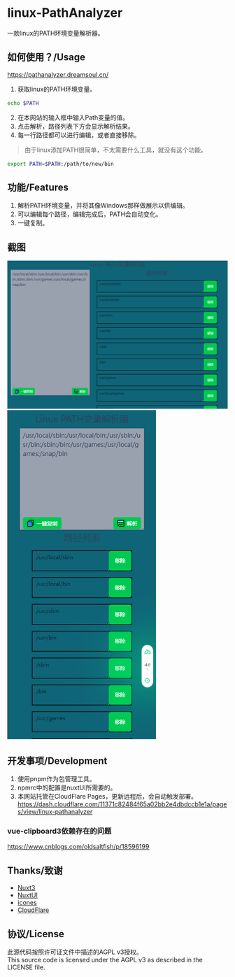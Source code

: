 # linux-PathAnalyzer

一款linux的PATH环境变量解析器。  

## 如何使用？/Usage
https://pathanalyzer.dreamsoul.cn/  
1. 获取linux的PATH环境变量。  
```bash
echo $PATH
```
2. 在本网站的输入框中输入Path变量的值。  
3. 点击解析，路径列表下方会显示解析结果。  
4. 每一行路径都可以进行编辑，或者直接移除。  

> 由于linux添加PATH很简单，不太需要什么工具，就没有这个功能。  
```bash
export PATH=$PATH:/path/to/new/bin
```
## 功能/Features
1. 解析PATH环境变量，并将其像Windows那样做展示以供编辑。  
2. 可以编辑每个路径，编辑完成后，PATH会自动变化。  
3. 一键复制。  
## 截图
![Alt text](img/image-1.png)
![Alt text](img/image.png)

## 开发事项/Development
1. 使用pnpm作为包管理工具。  
2. npmrc中的配置是nuxtUI所需要的。  
3. 本网站托管在CloudFlare Pages，更新远程后，会自动触发部署。  
   https://dash.cloudflare.com/11371c82484f65a02bb2e4dbdccb1e1a/pages/view/linux-pathanalyzer  
### vue-clipboard3依赖存在的问题
https://www.cnblogs.com/oldsaltfish/p/18596199

## Thanks/致谢
- <a href="https://nuxt.com/">Nuxt3</a>
- <a href="https://ui3.nuxt.dev/">NuxtUI</a>
- <a href="https://icones.js.org/">icones</a>
- <a href="https://pages.cloudflare.com/">CloudFlare</a>
## 协议/License
此源代码按照许可证文件中描述的AGPL v3授权。  
This source code is licensed under the AGPL v3 as described in the LICENSE file.
